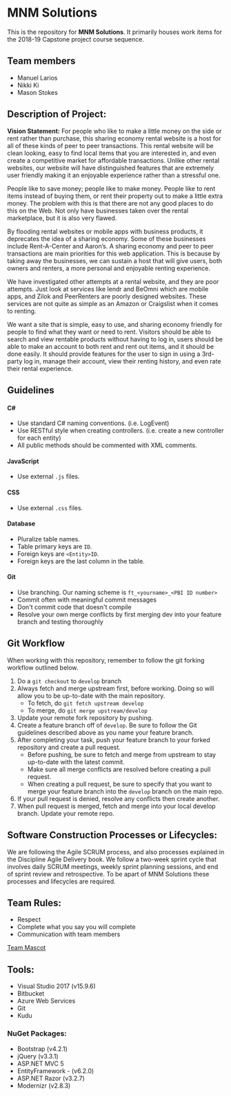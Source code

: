 # MNM Solutions

This is the repository for **MNM Solutions**. It primarily houses work items for the 2018-19 Capstone project course sequence.

## Team members 
* Manuel Larios
* Nikki Ki
* Mason Stokes

## Description of Project:
**Vision Statement:** For people who like to make a little money on the side or rent rather than purchase, this sharing economy rental website is a host for all of these kinds of peer to peer transactions. This rental website will be clean looking, easy to find local items that you are interested in, and even create a competitive market for affordable transactions. Unlike other rental websites, our website will have distinguished features that are extremely user friendly making it an enjoyable experience rather than a stressful one.

People like to save money; people like to make money. People like to rent items instead of buying them, or rent their property out to make a little extra money. The problem with this is that there are not any good places to do this on the Web. Not only have businesses taken over the rental marketplace, but it is also very flawed.

By flooding rental websites or mobile apps with business products, it deprecates the idea of a sharing economy. Some of these businesses include Rent-A-Center and Aaron’s.  A sharing economy and peer to peer transactions are main priorities for this web application. This is because by taking away the businesses, we can sustain a host that will give users, both owners and renters, a more personal and enjoyable renting experience.

We have investigated other attempts at a rental website, and they are poor attempts. Just look at services like lendr and BeOmni which are mobile apps, and Zilok and PeerRenters are poorly designed websites. These services are not quite as simple as an Amazon or Craigslist when it comes to renting.

We want a site that is simple, easy to use, and sharing economy friendly for people to find what they want or need to rent. Visitors should be able to search and view rentable products without having to log in, users should be able to make an account to both rent and rent out items, and it should be done easily. It should provide features for the user to sign in using a 3rd-party log in, manage their account, view their renting history, and even rate their rental experience.

## Guidelines
#### C#
* Use standard C# naming conventions. (i.e. LogEvent)
* Use RESTful style when creating controllers. (i.e. create a new controller for each entity)
* All public methods should be commented with XML comments.

#### JavaScript
* Use external ```.js``` files.

#### CSS
* Use external ```.css``` files.

#### Database
* Pluralize table names.
* Table primary keys are ```ID```.
* Foreign keys are ```<Entity>ID```.
* Foreign keys are the last column in the table.

#### Git
* Use branching. Our naming scheme is ```ft_<yourname>_<PBI ID number>```
* Commit often with meaningful commit messages
* Don't commit code that doesn't compile
* Resolve your own merge conflicts by first merging dev into your feature branch and testing thoroughly

## Git Workflow
When working with this repository, remember to follow the git forking workflow outlined below. 

1. Do a ```git checkout``` to ```develop``` branch
2. Always fetch and merge upstream first, before working. Doing so will allow you to be up-to-date with the main repository.
    * To fetch, do ```git fetch upstream develop```
    * To merge, do ```git merge upstream/develop```
3. Update your remote fork repository by pushing.
4. Create a feature branch off of ```develop```. Be sure to follow the Git guidelines described above as you name your feature branch.
5. After completing your task, push your feature branch to your forked repository and create a pull request.
    * Before pushing, be sure to fetch and merge from upstream to stay up-to-date with the latest commit.
    * Make sure all merge conflicts are resolved before creating a pull request.
    * When creating a pull request, be sure to specify that you want to merge your feature branch into the ```develop``` branch on the main repo.
6. If your pull request is denied, resolve any conflicts then create another.
7. When pull request is merged, fetch and merge into your local develop branch. Update your remote repo.

## Software Construction Processes or Lifecycles:
We are following the Agile SCRUM process, and also processes explained in the Discipline Agile Delivery book. We follow a two-week sprint cycle that involves daily SCRUM meetings, weekly sprint planning sessions, and end of sprint review and retrospective. To be apart of MNM Solutions these processes and lifecycles are required.

## Team Rules:
* Respect
* Complete what you say you will complete
* Communication with team members

[Team Mascot](https://www.youtube.com/watch?v=j5a0jTc9S10)

## Tools:
* Visual Studio 2017 (v15.9.6)
* Bitbucket
* Azure Web Services
* Git
* Kudu

### NuGet Packages:
* Bootstrap (v4.2.1)
* jQuery (v3.3.1) 
* ASP.NET MVC 5
* EntityFramework - (v6.2.0)
* ASP.NET Razor (v3.2.7) 
* Modernizr (v2.8.3)